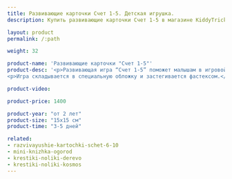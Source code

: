 ```yaml
---
title: Развивающие карточки Счет 1-5. Детская игрушка.
description: Купить развивающие карточки Счет 1-5 в магазине KiddyTrick

layout: product
permalink: /:path

weight: 32

product-name: 'Развивающие карточки "Счет 1-5"'
product-desc: '<p>Развивающая игра “Счет 1-5” поможет малышам в игровой форме изучить цифры от 1 до 5. В игре 5 карточек, к которым пришиты уголки-кармашки с цифрами. Ребенку нужно разложить по карточкам фетровые детали - в игре 1 морковка, 2 улитки, 3 ягодки, 4 цветочка и 5 звездочек. Все элементы фиксируются на карточках магнитами.</p>
<p>Игра складывается в специальную обложку и застегивается фастексом.</p>'

product-video:

product-price: 1400

product-year: "от 2 лет"
product-size: "15х15 см"
product-time: "3-5 дней"

related:
- razvivayushie-kartochki-schet-6-10
- mini-knizhka-ogorod
- krestiki-noliki-derevo
- krestiki-noliki-kosmos
---
```

	